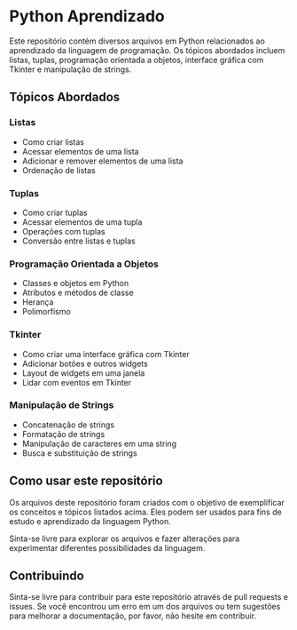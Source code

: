 # Python Aprendizado

Este repositório contém diversos arquivos em Python relacionados ao aprendizado da linguagem de programação. Os tópicos abordados incluem listas, tuplas, programação orientada a objetos, interface gráfica com Tkinter e manipulação de strings.

## Tópicos Abordados

### Listas
- Como criar listas
- Acessar elementos de uma lista
- Adicionar e remover elementos de uma lista
- Ordenação de listas

### Tuplas
- Como criar tuplas
- Acessar elementos de uma tupla
- Operações com tuplas
- Conversão entre listas e tuplas

### Programação Orientada a Objetos
- Classes e objetos em Python
- Atributos e métodos de classe
- Herança
- Polimorfismo

### Tkinter
- Como criar uma interface gráfica com Tkinter
- Adicionar botões e outros widgets
- Layout de widgets em uma janela
- Lidar com eventos em Tkinter

### Manipulação de Strings
- Concatenação de strings
- Formatação de strings
- Manipulação de caracteres em uma string
- Busca e substituição de strings

## Como usar este repositório
Os arquivos deste repositório foram criados com o objetivo de exemplificar os conceitos e tópicos listados acima. Eles podem ser usados para fins de estudo e aprendizado da linguagem Python.

Sinta-se livre para explorar os arquivos e fazer alterações para experimentar diferentes possibilidades da linguagem.

## Contribuindo
Sinta-se livre para contribuir para este repositório através de pull requests e issues. Se você encontrou um erro em um dos arquivos ou tem sugestões para melhorar a documentação, por favor, não hesite em contribuir.
